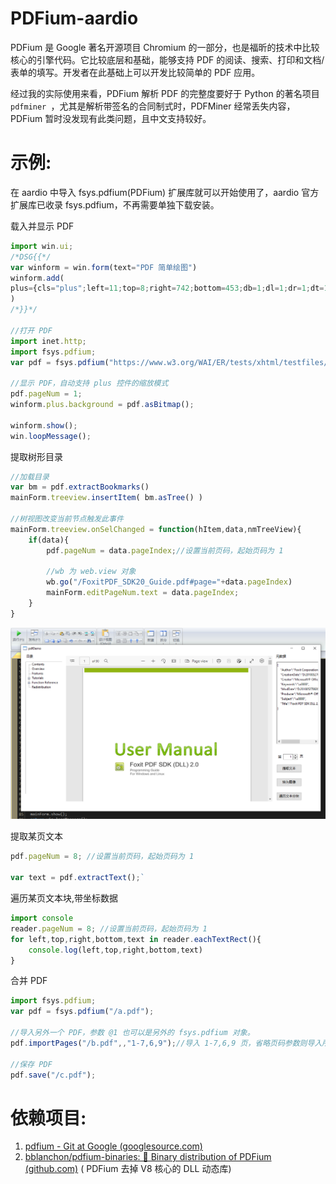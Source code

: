 # PDFium-aardio
PDFium 是 Google 著名开源项目 Chromium 的一部分，也是福昕的技术中比较核心的引擎代码。它比较底层和基础，能够支持 PDF 的阅读、搜索、打印和文档/表单的填写。开发者在此基础上可以开发比较简单的 PDF 应用。  

经过我的实际使用来看，PDFium 解析 PDF 的完整度要好于 Python 的著名项目 `pdfminer `，尤其是解析带签名的合同制式时，PDFMiner 经常丢失内容，PDFium 暂时没发现有此类问题，且中文支持较好。


# 示例:

在 aardio 中导入 fsys.pdfium(PDFium) 扩展库就可以开始使用了，aardio 官方扩展库已收录 fsys.pdfium，不再需要单独下载安装。

载入并显示 PDF

```javascript
import win.ui;
/*DSG{{*/
var winform = win.form(text="PDF 简单绘图")
winform.add(
plus={cls="plus";left=11;top=8;right=742;bottom=453;db=1;dl=1;dr=1;dt=1;repeat="scale";z=1}
)
/*}}*/

//打开 PDF
import inet.http;
import fsys.pdfium;
var pdf = fsys.pdfium("https://www.w3.org/WAI/ER/tests/xhtml/testfiles/resources/pdf/dummy.pdf")

//显示 PDF，自动支持 plus 控件的缩放模式
pdf.pageNum = 1;
winform.plus.background = pdf.asBitmap();

winform.show();
win.loopMessage();

```

提取树形目录

```javascript
//加载目录
var bm = pdf.extractBookmarks()
mainForm.treeview.insertItem( bm.asTree() )

//树视图改变当前节点触发此事件
mainForm.treeview.onSelChanged = function(hItem,data,nmTreeView){
	if(data){
		pdf.pageNum = data.pageIndex;//设置当前页码，起始页码为 1
		
		//wb 为 web.view 对象
		wb.go("/FoxitPDF_SDK20_Guide.pdf#page="+data.pageIndex)  
		mainForm.editPageNum.text = data.pageIndex; 
	} 	
}
```

![](screenshots/screenshot.png)

提取某页文本

```javascript
pdf.pageNum = 8; //设置当前页码，起始页码为 1

var text = pdf.extractText();`
```

遍历某页文本块,带坐标数据
```javascript
import console
reader.pageNum = 8; //设置当前页码，起始页码为 1
for left,top,right,bottom,text in reader.eachTextRect(){
	console.log(left,top,right,bottom,text)
}
```

合并 PDF
```javascript
import fsys.pdfium;
var pdf = fsys.pdfium("/a.pdf");

//导入另外一个 PDF，参数 @1 也可以是另外的 fsys.pdfium 对象。
pdf.importPages("/b.pdf",,"1-7,6,9");//导入 1-7,6,9 页，省略页码参数则导入所有页面

//保存 PDF
pdf.save("/c.pdf");
```

# 依赖项目:

1. [pdfium - Git at Google (googlesource.com)](https://pdfium.googlesource.com/pdfium/)
2. [bblanchon/pdfium-binaries: 📰 Binary distribution of PDFium (github.com)](https://github.com/bblanchon/pdfium-binaries) ( PDFium 去掉 V8 核心的 DLL 动态库)
	


